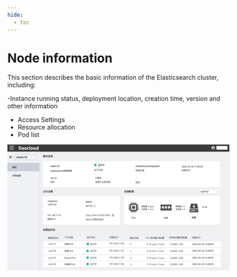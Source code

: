 ```yaml
---
hide:
  - toc
---
```


# Node information

This section describes the basic information of the Elasticsearch cluster, including:

-Instance running status, deployment location, creation time, version and other information
- Access Settings
- Resource allocation
- Pod list

![Overview](../images/overview.png)